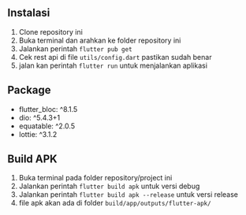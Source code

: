## Instalasi
1. Clone repository ini
2. Buka terminal dan arahkan ke folder repository ini
3. Jalankan perintah `flutter pub get`
4. Cek rest api di file `utils/config.dart` pastikan sudah benar
5. jalan kan perintah `flutter run` untuk menjalankan aplikasi

## Package
- flutter_bloc: ^8.1.5
- dio: ^5.4.3+1
- equatable: ^2.0.5
- lottie: ^3.1.2

## Build APK
1. Buka terminal pada folder repository/project ini
2. Jalankan perintah `flutter build apk` untuk versi debug
3. Jalankan perintah `flutter build apk --release` untuk versi release
4. file apk akan ada di folder `build/app/outputs/flutter-apk/`